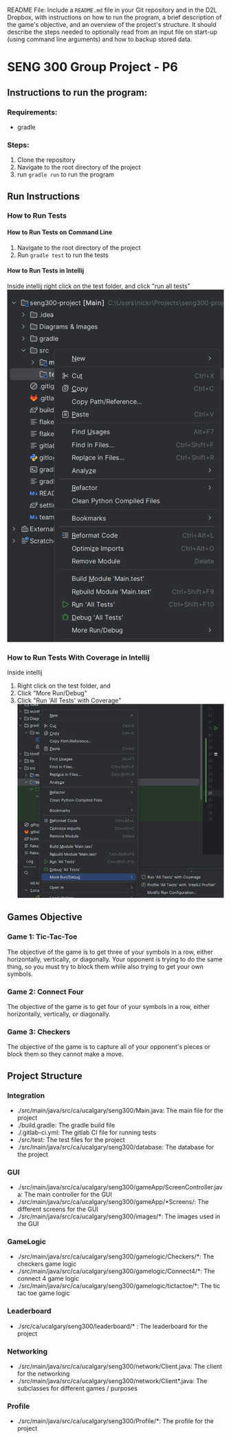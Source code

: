 README File: Include a `README.md` file in your Git repository and in the D2L Dropbox, with instructions on how
to run the program, a brief description of the game's objective, and an overview of the project's structure. It
should describe the steps needed to optionally read from an input file on start-up (using command line arguments)
and how to backup stored data.

# SENG 300 Group Project - P6
## Instructions to run the program:

### Requirements:
- gradle

### Steps:
1. Clone the repository
2. Navigate to the root directory of the project
3. run `gradle run` to run the program

## Run Instructions
### How to Run Tests

#### How to Run Tests on Command Line

1. Navigate to the root directory of the project
2. Run `gradle test` to run the tests

#### How to Run Tests in Intellij
Inside intellij right click on the test folder, and click "run all tests"
![assets/img.png](assets/img.png)

### How to Run Tests With Coverage in Intellij
Inside intellij
1. Right click on the test folder, and
2. Click "More Run/Debug"
3. Click "Run 'All Tests' with Coverage"
   ![img.png](assets/img2.png)

## Games Objective

### Game 1: Tic-Tac-Toe
The objective of the game is to get three of your symbols in a row, either horizontally, vertically, or diagonally.
Your opponent is trying to do the same thing, so you must try to block them while also trying to get your own symbols.

### Game 2: Connect Four
The objective of the game is to get four of your symbols in a row, either horizontally, vertically, or diagonally.


### Game 3: Checkers
The objective of the game is to capture all of your opponent's pieces or block them so they cannot make a move.

## Project Structure

### Integration
- ./src/main/java/src/ca/ucalgary/seng300/Main.java: The main file for the project
- ./build.gradle: The gradle build file
- ./.gitlab-ci.yml: The gitlab CI file for running tests
- ./src/test: The test files for the project
- ./src/main/java/src/ca/ucalgary/seng300/database: The database for the project

### GUI
- ./src/main/java/src/ca/ucalgary/seng300/gameApp/ScreenController.java: The main controller for the GUI
- ./src/main/java/src/ca/ucalgary/seng300/gameApp/*Screens/: The different screens for the GUI
- ./src/main/java/src/ca/ucalgary/seng300/images/*: The images used in the GUI


### GameLogic
- ./src/main/java/src/ca/ucalgary/seng300/gamelogic/Checkers/*: The checkers game logic
- ./src/main/java/src/ca/ucalgary/seng300/gamelogic/Connect4/*: The connect 4 game logic
- ./src/main/java/src/ca/ucalgary/seng300/gamelogic/tictactoe/*: The tic tac toe game logic

### Leaderboard

- ./src/ca/ucalgary/seng300/leaderboard/* : The leaderboard for the project

### Networking

- ./src/main/java/src/ca/ucalgary/seng300/network/Client.java: The client for the networking
- ./src/main/java/src/ca/ucalgary/seng300/network/Client*.java: The subclasses for different games / purposes

### Profile 

- ./src/main/java/src/ca/ucalgary/seng300/Profile/*: The profile for the project
